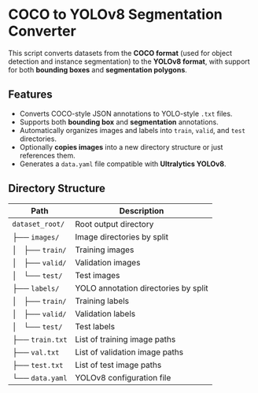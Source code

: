 # COCO to YOLOv8 Segmentation Converter

This script converts datasets from the **COCO format** (used for object detection and instance segmentation) to the **YOLOv8 format**, with support for both **bounding boxes** and **segmentation polygons**.

## Features

- Converts COCO-style JSON annotations to YOLO-style `.txt` files.
- Supports both **bounding box** and **segmentation** annotations.
- Automatically organizes images and labels into `train`, `valid`, and `test` directories.
- Optionally **copies images** into a new directory structure or just references them.
- Generates a `data.yaml` file compatible with **Ultralytics YOLOv8**.

## Directory Structure

| Path                         | Description                            |
|------------------------------|----------------------------------------|
| `dataset_root/`              | Root output directory                  |
| ├── `images/`                | Image directories by split             |
| │   ├── `train/`             | Training images                        |
| │   ├── `valid/`             | Validation images                      |
| │   └── `test/`              | Test images                            |
| ├── `labels/`                | YOLO annotation directories by split   |
| │   ├── `train/`             | Training labels                        |
| │   ├── `valid/`             | Validation labels                      |
| │   └── `test/`              | Test labels                            |
| ├── `train.txt`              | List of training image paths           |
| ├── `val.txt`                | List of validation image paths         |
| ├── `test.txt`               | List of test image paths               |
| └── `data.yaml`              | YOLOv8 configuration file              |
